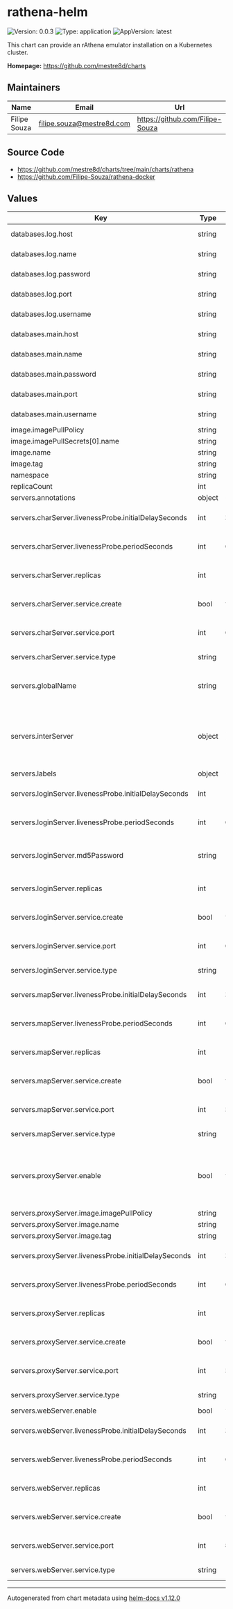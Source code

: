 # rathena-helm

![Version: 0.0.3](https://img.shields.io/badge/Version-0.0.3-informational?style=flat-square) ![Type: application](https://img.shields.io/badge/Type-application-informational?style=flat-square) ![AppVersion: latest](https://img.shields.io/badge/AppVersion-latest-informational?style=flat-square)

This chart can provide an rAthena emulator installation on a Kubernetes cluster.

**Homepage:** <https://github.com/mestre8d/charts>

## Maintainers

| Name | Email | Url |
| ---- | ------ | --- |
| Filipe Souza | <filipe.souza@mestre8d.com> | <https://github.com/Filipe-Souza> |

## Source Code

* <https://github.com/mestre8d/charts/tree/main/charts/rathena>
* <https://github.com/Filipe-Souza/rathena-docker>

## Values

| Key | Type | Default | Description |
|-----|------|---------|-------------|
| databases.log.host | string | `"127.0.0.1"` | Log database host address |
| databases.log.name | string | `"log"` | Log database schema name |
| databases.log.password | string | `"ragnarok"` | Log database password |
| databases.log.port | string | `"3306"` | Log database host port |
| databases.log.username | string | `"ragnarok"` | Log database username |
| databases.main.host | string | `"127.0.0.1"` | Main database host address |
| databases.main.name | string | `"ragnarok"` | Main database schema name |
| databases.main.password | string | `"ragnarok"` | Main database password |
| databases.main.port | string | `"3306"` | Main database host port |
| databases.main.username | string | `"ragnarok"` | Main database username |
| image.imagePullPolicy | string | `"Always"` |  |
| image.imagePullSecrets[0].name | string | `"registry-auth"` |  |
| image.name | string | `"ghcr.io/filipe-souza/rathena"` |  |
| image.tag | string | `"v0.0.1-alpine"` |  |
| namespace | string | `"rathena"` |  |
| replicaCount | int | `1` |  |
| servers.annotations | object | `{}` |  |
| servers.charServer.livenessProbe.initialDelaySeconds | int | `30` | Delay to start probing the pod |
| servers.charServer.livenessProbe.periodSeconds | int | `60` | Delay between probes on the pod |
| servers.charServer.replicas | int | `1` | Number of replicas of this pod |
| servers.charServer.service.create | bool | `true` | Enable/disables the creation of the service |
| servers.charServer.service.port | int | `6121` | Port that service will be listening |
| servers.charServer.service.type | string | `"ClusterIP"` | Type of service. |
| servers.globalName | string | `"rAthena"` | Sets the server_name into the char_conf.txt |
| servers.interServer | object | `{"auth":{"passwd":"p1","userid":"s1"}}` | Configures the credentials to be stored into the config files for the inter-server authentication. |
| servers.labels | object | `{}` |  |
| servers.loginServer.livenessProbe.initialDelaySeconds | int | `15` | Delay to start probing the pod |
| servers.loginServer.livenessProbe.periodSeconds | int | `60` | Delay between probes on the pod |
| servers.loginServer.md5Password | string | `"no"` | Set this value to yes if going to use MySQL 8.0 |
| servers.loginServer.replicas | int | `1` | Number of replicas of this pod |
| servers.loginServer.service.create | bool | `true` | Enable/disables the creation of the service |
| servers.loginServer.service.port | int | `6900` | Port that service will be listening |
| servers.loginServer.service.type | string | `"ClusterIP"` | Type of service. |
| servers.mapServer.livenessProbe.initialDelaySeconds | int | `30` | Delay to start probing the pod |
| servers.mapServer.livenessProbe.periodSeconds | int | `60` | Delay between probes on the pod |
| servers.mapServer.replicas | int | `1` | Number of replicas of this pod |
| servers.mapServer.service.create | bool | `true` | Enable/disables the creation of the service |
| servers.mapServer.service.port | int | `5121` | Port that service will be listening |
| servers.mapServer.service.type | string | `"ClusterIP"` | Type of service. |
| servers.proxyServer.enable | bool | `true` | Enables the websocket proxy service, allowing the usage of roBrowser clients. |
| servers.proxyServer.image.imagePullPolicy | string | `"Always"` |  |
| servers.proxyServer.image.name | string | `"ghcr.io/filipe-souza/rathena"` |  |
| servers.proxyServer.image.tag | string | `"wsproxy"` |  |
| servers.proxyServer.livenessProbe.initialDelaySeconds | int | `30` | Delay to start probing the pod |
| servers.proxyServer.livenessProbe.periodSeconds | int | `60` | Delay between probes on the pod |
| servers.proxyServer.replicas | int | `1` | Number of replicas of this pod |
| servers.proxyServer.service.create | bool | `true` | Enable/disables the creation of the service |
| servers.proxyServer.service.port | int | `5999` | Port that service will be listening |
| servers.proxyServer.service.type | string | `"ClusterIP"` | Type of service. |
| servers.webServer.enable | bool | `false` |  |
| servers.webServer.livenessProbe.initialDelaySeconds | int | `30` | Delay to start probing the pod |
| servers.webServer.livenessProbe.periodSeconds | int | `60` | Delay between probes on the pod |
| servers.webServer.replicas | int | `1` | Number of replicas of this pod |
| servers.webServer.service.create | bool | `true` | Enable/disables the creation of the service |
| servers.webServer.service.port | int | `8888` | Port that service will be listening |
| servers.webServer.service.type | string | `"ClusterIP"` | Type of service. |

----------------------------------------------
Autogenerated from chart metadata using [helm-docs v1.12.0](https://github.com/norwoodj/helm-docs/releases/v1.12.0)
